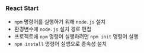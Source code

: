 ### React Start
- `npm` 명령어를 실행하기 위해 `node.js` 설치
- 환경변수에 `node.js` 설치 경로 편집
- 프로젝트에 `npm` 명령어 실행하려면 `npm init` 명령어 실행
- `npn install` 명령어 실행으로 종속성 설치